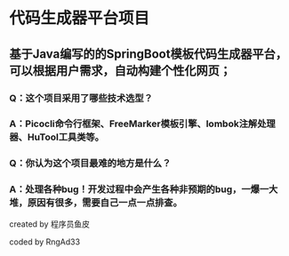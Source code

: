 # 代码生成器平台项目

## 基于Java编写的的SpringBoot模板代码生成器平台，可以根据用户需求，自动构建个性化网页；

### Q：这个项目采用了哪些技术选型？
### A：Picocli命令行框架、FreeMarker模板引擎、lombok注解处理器、HuTool工具类等。
### Q：你认为这个项目最难的地方是什么？
### A：处理各种bug！开发过程中会产生各种非预期的bug，一爆一大堆，原因有很多，需要自己一点一点排查。

created by 程序员鱼皮

coded by RngAd33